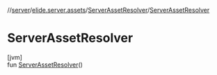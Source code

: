 //[server](../../../index.md)/[elide.server.assets](../index.md)/[ServerAssetResolver](index.md)/[ServerAssetResolver](-server-asset-resolver.md)

# ServerAssetResolver

[jvm]\
fun [ServerAssetResolver](-server-asset-resolver.md)()
